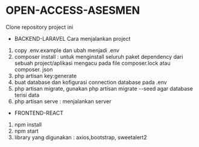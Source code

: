 # OPEN-ACCESS-ASESMEN

Clone repository project ini

- BACKEND-LARAVEL
Cara menjalankan project 
1. copy .env.example dan ubah menjadi .env
2. composer install : untuk menginstall seluruh paket dependency dari sebuah project/aplikasi mengacu pada file composer.lock atau composer. json
3. php artisan key:generate 
4. buat database dan kofigurasi connection database pada .env 
5. php artisan migrate, gunakan php artisan migrate --seed agar database terisi data
6. php artisan serve : menjalankan server

- FRONTEND-REACT
1. npm install
2. npm start
3. library yang digunakan : axios,bootstrap, sweetalert2
